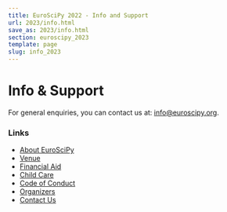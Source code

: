 ```yaml
---
title: EuroSciPy 2022 - Info and Support
url: 2023/info.html
save_as: 2023/info.html
section: euroscipy_2023
template: page
slug: info_2023
---
```


# Info & Support

For general enquiries, you can contact us at:
<a href="mailto:info@euroscipy.org">info@euroscipy.org</a>.

### Links

- [About EuroSciPy](about.html)
- [Venue](venue.html)
- [Financial Aid](finaid.html)
- [Child Care](childcare.html)
- [Code of Conduct](code_of_conduct.html)
- [Organizers](organizers.html)
- [Contact Us](contact_us.html)
